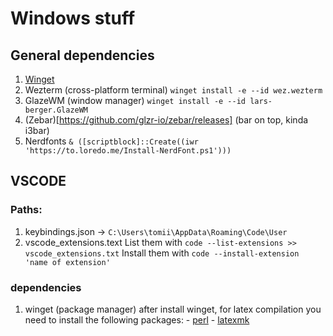 # Windows stuff

## General dependencies
1. [Winget](https://winget.run)
2. Wezterm (cross-platform terminal) `winget install -e --id wez.wezterm`
3. GlazeWM (window manager) `winget install -e --id lars-berger.GlazeWM`
4. (Zebar)[https://github.com/glzr-io/zebar/releases] (bar on top, kinda i3bar)
5. Nerdfonts `& ([scriptblock]::Create((iwr 'https://to.loredo.me/Install-NerdFont.ps1')))`

## VSCODE 
### Paths: 
1. keybindings.json -> `C:\Users\tomii\AppData\Roaming\Code\User`
2. vscode_extensions.text
    List them with `code --list-extensions >> vscode_extensions.txt`
    Install them with `code --install-extension 'name of extension'`

### dependencies
1. winget (package manager)
    after install winget, for latex compilation you need to install the following packages:
        - [perl](https://winget.run/pkg/StrawberryPerl/StrawberryPerl)
        - [latexmk](https://winget.run/pkg/MiKTeX/MiKTeX)